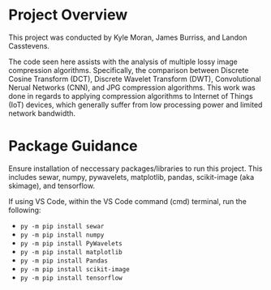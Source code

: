 # Project Overview

This project was conducted by Kyle Moran, James Burriss, and Landon Casstevens. 

The code seen here assists with the analysis of multiple lossy image compression algorithms. Specifically, the comparison between Discrete Cosine Transform (DCT), Discrete Wavelet Transform (DWT), Convolutional Nerual Networks (CNN), and JPG compression algorithms. This work was done in regards to applying compression algorithms to Internet of Things (IoT) devices, which generally suffer from low processing power and limited network bandwidth. 

# Package Guidance

Ensure installation of neccessary packages/libraries to run this project. This includes sewar, numpy, pywavelets, matplotlib, pandas, scikit-image (aka skimage), and tensorflow. 

If using VS Code, within the VS Code command (cmd) terminal, run the following:
+ `py -m pip install sewar`
+ `py -m pip install numpy`
+ `py -m pip install PyWavelets`
+ `py -m pip install matplotlib`
+ `py -m pip install Pandas`
+ `py -m pip install scikit-image`
+ `py -m pip install tensorflow`